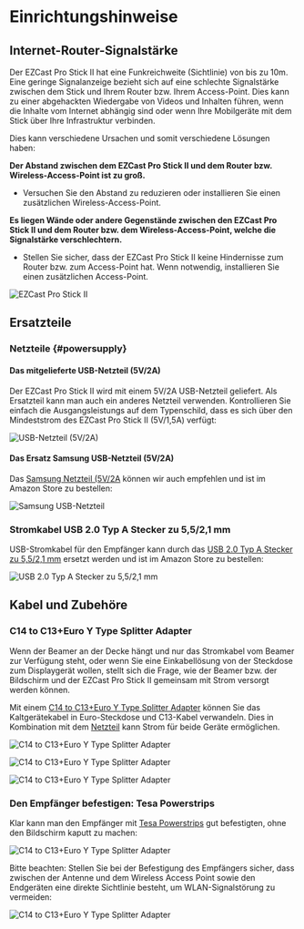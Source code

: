 # Einrichtungshinweise

## Internet-Router-Signalstärke

Der EZCast Pro Stick II hat eine Funkreichweite (Sichtlinie) von bis zu 10m. Eine geringe Signalanzeige bezieht sich auf eine schlechte Signalstärke zwischen dem Stick und Ihrem Router bzw. Ihrem Access-Point. Dies kann zu einer abgehackten Wiedergabe von Videos und Inhalten führen, wenn die Inhalte vom Internet abhängig sind oder wenn Ihre Mobilgeräte mit dem Stick über Ihre Infrastruktur verbinden.

Dies kann verschiedene Ursachen und somit verschiedene Lösungen haben:

**Der Abstand zwischen dem EZCast Pro Stick II und dem Router bzw. Wireless-Access-Point ist zu groß.**
* Versuchen Sie den Abstand zu reduzieren oder installieren Sie einen zusätzlichen Wireless-Access-Point.

**Es liegen Wände oder andere Gegenstände zwischen den EZCast Pro Stick II und dem Router bzw. dem Wireless-Access-Point, welche die Signalstärke verschlechtern.**
* Stellen Sie sicher, dass der EZCast Pro Stick II keine Hindernisse zum Router bzw. zum Access-Point hat. Wenn notwendig, installieren Sie einen zusätzlichen Access-Point.

![EZCast Pro Stick II](/assets/img/ProII.Poor.Internet.Signal.jpg)

## Ersatzteile

### Netzteile {#powersupply}

#### Das mitgelieferte USB-Netzteil (5V/2A)

Der EZCast Pro Stick II wird mit einem 5V/2A USB-Netzteil geliefert. Als Ersatzteil kann man auch ein anderes Netzteil verwenden. Kontrollieren Sie einfach die Ausgangsleistungs auf dem Typenschild, dass es sich über den Mindeststrom des EZCast Pro Stick II (5V/1,5A) verfügt:

![USB-Netzteil (5V/2A)](/assets/img/QuattroPod.USBCharger.png)

#### Das Ersatz Samsung USB-Netzteil (5V/2A)

Das [Samsung Netzteil (5V/2A](https://www.amazon.de/USB-Netz-Ladeger%C3%A4t-Adapter-SAMSUNG-ETAU90EWE-Wei%C3%9F/dp/B00D2D9LF2/ref=sr_1_64?s=ce-de&ie=UTF8&qid=1531483723&sr=1-64&keywords=USB+charger) können wir auch empfehlen und ist im Amazon Store zu bestellen:

![Samsung USB-Netzteil](/assets/img/Samsung.USB-Netzteil.jpg)

### Stromkabel USB 2.0 Typ A Stecker zu 5,5/2,1 mm 

USB-Stromkabel für den Empfänger kann durch das [USB 2.0 Typ A Stecker zu 5,5/2,1 mm](https://www.amazon.de/dp/B00M552AE2/ref=psdc_1626220031_t2_B00JA8U7Y2?language=en_GB&th=1) ersetzt werden und ist im Amazon Store zu bestellen:

![USB 2.0 Typ A Stecker zu 5,5/2,1 mm](/assets/img/USB-2.0-TypA-Stecker-to-5.5-2.1mm.jpg)

## Kabel und Zubehöre

### C14 to C13+Euro Y Type Splitter Adapter

Wenn der Beamer an der Decke hängt und nur das Stromkabel vom Beamer zur Verfügung steht, oder wenn Sie eine Einkabellösung von der Steckdose zum Displaygerät wollen, stellt sich die Frage, wie der Beamer bzw. der Bildschirm und der EZCast Pro Stick II gemeinsam mit Strom versorgt werden können.

Mit einem [C14 to C13+Euro Y Type Splitter Adapter](https://www.amazon.de/dp/B07YR31JJ8/ref=cm_sw_em_r_mt_dp_45Q9J7XZQZZWT8SQSQHB?_encoding=UTF8&psc=1) können Sie das Kaltgerätekabel in Euro-Steckdose und C13-Kabel verwandeln. Dies in Kombination mit dem [Netzteil](#powersupply) kann Strom für beide Geräte ermöglichen.

![C14 to C13+Euro Y Type Splitter Adapter](/assets/img/C14.to.C13undEuroYType-Splitter-Adapter.png)

![C14 to C13+Euro Y Type Splitter Adapter](/assets/img/C14toC13undEuroYType1.png)

![C14 to C13+Euro Y Type Splitter Adapter](/assets/img/C14toC13undEuroYType2.png)

### Den Empfänger befestigen: Tesa Powerstrips

Klar kann man den Empfänger mit [Tesa Powerstrips](https://www.amazon.de/dp/B000KJOC78/ref=cm_sw_em_r_mt_dp_M4BQ8T1ZGDYH04NCHMJ3) gut befestigten, ohne den Bildschirm kaputt zu machen:

![C14 to C13+Euro Y Type Splitter Adapter](/assets/img/tesa.png)

Bitte beachten: Stellen Sie bei der Befestigung des Empfängers sicher, dass zwischen der Antenne und dem Wireless Access Point sowie den Endgeräten eine direkte Sichtlinie besteht, um WLAN-Signalstörung zu vermeiden:

![C14 to C13+Euro Y Type Splitter Adapter](/assets/img/RX_mounted.png)
